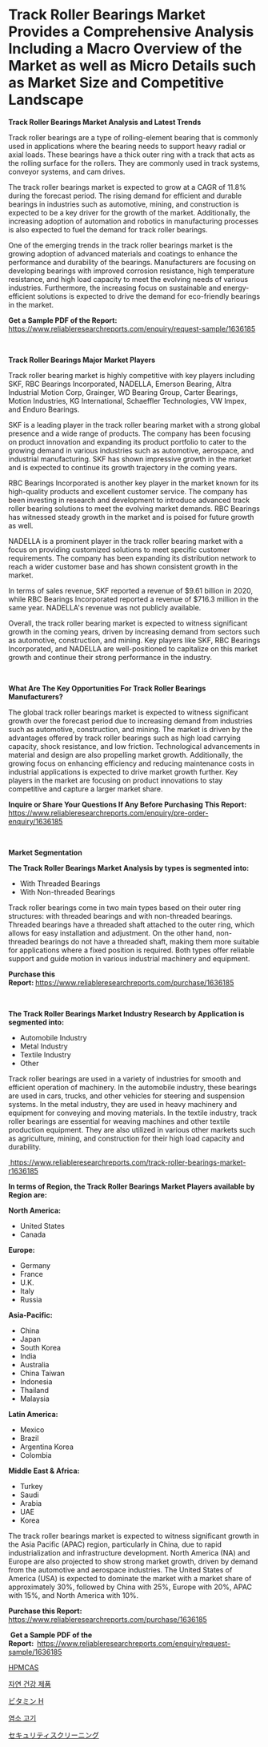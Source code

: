 <p><h1>Track Roller Bearings Market Provides a Comprehensive Analysis Including a Macro Overview of the Market as well as Micro Details such as Market Size and Competitive Landscape</h1></p><p><strong>Track Roller Bearings Market Analysis and Latest Trends</strong></p>
<p><p>Track roller bearings are a type of rolling-element bearing that is commonly used in applications where the bearing needs to support heavy radial or axial loads. These bearings have a thick outer ring with a track that acts as the rolling surface for the rollers. They are commonly used in track systems, conveyor systems, and cam drives.</p><p>The track roller bearings market is expected to grow at a CAGR of 11.8% during the forecast period. The rising demand for efficient and durable bearings in industries such as automotive, mining, and construction is expected to be a key driver for the growth of the market. Additionally, the increasing adoption of automation and robotics in manufacturing processes is also expected to fuel the demand for track roller bearings.</p><p>One of the emerging trends in the track roller bearings market is the growing adoption of advanced materials and coatings to enhance the performance and durability of the bearings. Manufacturers are focusing on developing bearings with improved corrosion resistance, high temperature resistance, and high load capacity to meet the evolving needs of various industries. Furthermore, the increasing focus on sustainable and energy-efficient solutions is expected to drive the demand for eco-friendly bearings in the market.</p></p>
<p><strong>Get a Sample PDF of the Report:&nbsp;</strong> <a href="https://www.reliableresearchreports.com/enquiry/request-sample/1636185">https://www.reliableresearchreports.com/enquiry/request-sample/1636185</a></p>
<p>&nbsp;</p>
<p><strong>Track Roller Bearings Major Market Players</strong></p>
<p><p>Track roller bearing market is highly competitive with key players including SKF, RBC Bearings Incorporated, NADELLA, Emerson Bearing, Altra Industrial Motion Corp, Grainger, WD Bearing Group, Carter Bearings, Motion Industries, KG International, Schaeffler Technologies, VW Impex, and Enduro Bearings.</p><p>SKF is a leading player in the track roller bearing market with a strong global presence and a wide range of products. The company has been focusing on product innovation and expanding its product portfolio to cater to the growing demand in various industries such as automotive, aerospace, and industrial manufacturing. SKF has shown impressive growth in the market and is expected to continue its growth trajectory in the coming years.</p><p>RBC Bearings Incorporated is another key player in the market known for its high-quality products and excellent customer service. The company has been investing in research and development to introduce advanced track roller bearing solutions to meet the evolving market demands. RBC Bearings has witnessed steady growth in the market and is poised for future growth as well.</p><p>NADELLA is a prominent player in the track roller bearing market with a focus on providing customized solutions to meet specific customer requirements. The company has been expanding its distribution network to reach a wider customer base and has shown consistent growth in the market.</p><p>In terms of sales revenue, SKF reported a revenue of $9.61 billion in 2020, while RBC Bearings Incorporated reported a revenue of $716.3 million in the same year. NADELLA's revenue was not publicly available. </p><p>Overall, the track roller bearing market is expected to witness significant growth in the coming years, driven by increasing demand from sectors such as automotive, construction, and mining. Key players like SKF, RBC Bearings Incorporated, and NADELLA are well-positioned to capitalize on this market growth and continue their strong performance in the industry.</p></p>
<p>&nbsp;</p>
<p><strong>What Are The Key Opportunities For Track Roller Bearings Manufacturers?</strong></p>
<p><p>The global track roller bearings market is expected to witness significant growth over the forecast period due to increasing demand from industries such as automotive, construction, and mining. The market is driven by the advantages offered by track roller bearings such as high load carrying capacity, shock resistance, and low friction. Technological advancements in material and design are also propelling market growth. Additionally, the growing focus on enhancing efficiency and reducing maintenance costs in industrial applications is expected to drive market growth further. Key players in the market are focusing on product innovations to stay competitive and capture a larger market share.</p></p>
<p><strong>Inquire or Share Your Questions If Any Before Purchasing This Report:</strong> <a href="https://www.reliableresearchreports.com/enquiry/pre-order-enquiry/1636185">https://www.reliableresearchreports.com/enquiry/pre-order-enquiry/1636185</a></p>
<p>&nbsp;</p>
<p><strong>Market Segmentation</strong></p>
<p><strong>The Track Roller Bearings Market Analysis by types is segmented into:</strong></p>
<p><ul><li>With Threaded Bearings</li><li>With Non-threaded Bearings</li></ul></p>
<p><p>Track roller bearings come in two main types based on their outer ring structures: with threaded bearings and with non-threaded bearings. Threaded bearings have a threaded shaft attached to the outer ring, which allows for easy installation and adjustment. On the other hand, non-threaded bearings do not have a threaded shaft, making them more suitable for applications where a fixed position is required. Both types offer reliable support and guide motion in various industrial machinery and equipment.</p></p>
<p><strong>Purchase this Report:&nbsp;</strong><a href="https://www.reliableresearchreports.com/purchase/1636185">https://www.reliableresearchreports.com/purchase/1636185</a></p>
<p>&nbsp;</p>
<p><strong>The Track Roller Bearings Market Industry Research by Application is segmented into:</strong></p>
<p><ul><li>Automobile Industry</li><li>Metal Industry</li><li>Textile Industry</li><li>Other</li></ul></p>
<p><p>Track roller bearings are used in a variety of industries for smooth and efficient operation of machinery. In the automobile industry, these bearings are used in cars, trucks, and other vehicles for steering and suspension systems. In the metal industry, they are used in heavy machinery and equipment for conveying and moving materials. In the textile industry, track roller bearings are essential for weaving machines and other textile production equipment. They are also utilized in various other markets such as agriculture, mining, and construction for their high load capacity and durability.</p></p>
<p><a href="https://www.reliableresearchreports.com/track-roller-bearings-market-r1636185">&nbsp;https://www.reliableresearchreports.com/track-roller-bearings-market-r1636185</a></p>
<p><strong>In terms of Region, the Track Roller Bearings Market Players available by Region are:</strong></p>
<p>
    <p> <strong> North America: </strong>
        <ul>
            <li>United States</li>
            <li>Canada</li>
        </ul>
        </p> 
    <p> <strong> Europe: </strong>
        <ul>
            <li>Germany</li>
            <li>France</li>
            <li>U.K.</li>
            <li>Italy</li>
            <li>Russia</li>
        </ul>
        </p> 
    <p> <strong> Asia-Pacific: </strong>
        <ul>
            <li>China</li>
            <li>Japan</li>
            <li>South Korea</li>
            <li>India</li>
            <li>Australia</li>
            <li>China Taiwan</li>
            <li>Indonesia</li>
            <li>Thailand</li>
            <li>Malaysia</li>
        </ul>
        </p> 
    <p> <strong> Latin America: </strong>
        <ul>
            <li>Mexico</li>
            <li>Brazil</li>
            <li>Argentina Korea</li>
            <li>Colombia</li>
        </ul>
        </p> 
    <p> <strong> Middle East & Africa: </strong>
        <ul>
            <li>Turkey</li>
            <li>Saudi</li>
            <li>Arabia</li>
            <li>UAE</li>
            <li>Korea</li>
        </ul>
    </p>
    </p>
<p><p>The track roller bearings market is expected to witness significant growth in the Asia Pacific (APAC) region, particularly in China, due to rapid industrialization and infrastructure development. North America (NA) and Europe are also projected to show strong market growth, driven by demand from the automotive and aerospace industries. The United States of America (USA) is expected to dominate the market with a market share of approximately 30%, followed by China with 25%, Europe with 20%, APAC with 15%, and North America with 10%.</p></p>
<p><strong>Purchase this Report: </strong><a href="https://www.reliableresearchreports.com/purchase/1636185">https://www.reliableresearchreports.com/purchase/1636185</a></p>
<p>&nbsp;<strong>Get a Sample PDF of the Report:&nbsp;&nbsp;</strong><a href="https://www.reliableresearchreports.com/enquiry/request-sample/1636185">https://www.reliableresearchreports.com/enquiry/request-sample/1636185</a></p>
<p><strong></strong></p>
<p><p><a href="https://medium.com/@roberts65david/hpmcas%E5%B8%82%E5%A0%B4%E3%83%88%E3%83%AC%E3%83%B3%E3%83%89%E3%81%8A%E3%82%88%E3%81%B3%E5%B8%82%E5%A0%B4%E5%88%86%E6%9E%90%E3%81%AF-2024%E5%B9%B4%E3%81%8B%E3%82%892031%E5%B9%B4%E3%81%BE%E3%81%A7%E3%81%AE%E6%9C%9F%E9%96%93%E3%81%AB%E4%BA%88%E6%B8%AC%E3%81%95%E3%82%8C%E3%81%A6%E3%81%84%E3%81%BE%E3%81%99-16cb5cb3e3dc">HPMCAS</a></p><p><a href="https://medium.com/@audieyost2004/%EC%9E%90%EC%97%B0-%EA%B1%B4%EA%B0%95-%EC%A0%9C%ED%92%88-%EC%8B%9C%EC%9E%A5-%EC%9D%B8%EC%82%AC%EC%9D%B4%ED%8A%B8-%EC%8B%9C%EC%9E%A5-%EB%8F%99%ED%96%A5-%EC%84%B1%EC%9E%A5-2024%EB%85%84%EB%B6%80%ED%84%B0-2031%EB%85%84%EA%B9%8C%EC%A7%80-%EC%98%88%EC%B8%A1-d22d437217dd">자연 건강 제품</a></p><p><a href="https://medium.com/@horaceogisich78/%E3%83%93%E3%82%BF%E3%83%9F%E3%83%B3h%E5%B8%82%E5%A0%B4%E3%81%AF%E5%B8%82%E5%A0%B4%E3%82%B7%E3%82%A7%E3%82%A2-%E5%B8%82%E5%A0%B4%E5%8B%95%E5%90%91-%E5%B8%82%E5%A0%B4%E6%88%90%E9%95%B7%E3%81%AB%E9%96%A2%E3%81%99%E3%82%8B%E6%83%85%E5%A0%B1%E3%82%92%E6%8F%90%E4%BE%9B%E3%81%97%E3%81%BE%E3%81%99-c5de59d062c4">ビタミン H</a></p><p><a href="https://medium.com/@marymorgan1939/%EC%97%BC%EC%86%8C-%EA%B3%A0%EA%B8%B0-%EC%8B%9C%EC%9E%A5-%EB%B6%84%EC%84%9D-%EC%97%B0%ED%8F%89%EA%B7%A0-%EC%84%B1%EC%9E%A5%EC%9C%A8-cagr-%EC%8B%9C%EC%9E%A5-%EC%84%B8%EB%B6%84%ED%99%94-%EB%B0%8F-%EC%84%B8%EA%B3%84-%EC%82%B0%EC%97%85-%EA%B0%9C%EC%9A%94-2ad35095951b">염소 고기</a></p><p><a href="https://github.com/SantosDicki04/Market-Research-Report-List-1/blob/main/158839527497.md">セキュリティスクリーニング</a></p></p>